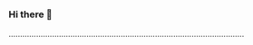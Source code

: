 ### Hi there 👋

.......................................................................................................